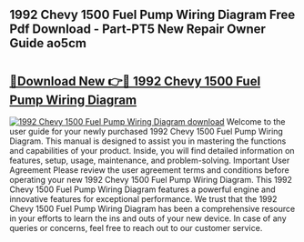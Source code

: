 ## 1992 Chevy 1500 Fuel Pump Wiring Diagram Free Pdf Download - Part-PT5 New Repair Owner Guide ao5cm

# <h2><a href="http://dfmwht.blite.top/?on=1992+Chevy+1500+Fuel+Pump+Wiring+Diagram">🔗Download New 👉🔴 1992 Chevy 1500 Fuel Pump Wiring Diagram</a></h2>

[![1992 Chevy 1500 Fuel Pump Wiring Diagram download](https://i.imgur.com/lujVjoI.png)](http://dfmwht.blite.top/?on=1992+Chevy+1500+Fuel+Pump+Wiring+Diagram)
Welcome to the user guide for your newly purchased 1992 Chevy 1500 Fuel Pump Wiring Diagram. This manual is designed to assist you in mastering the functions and capabilities of your product. Inside, you will find detailed information on features, setup, usage, maintenance, and problem-solving. Important User Agreement Please review the user agreement terms and conditions before operating your new 1992 Chevy 1500 Fuel Pump Wiring Diagram. This 1992 Chevy 1500 Fuel Pump Wiring Diagram features a powerful engine and innovative features for exceptional performance. We trust that the 1992 Chevy 1500 Fuel Pump Wiring Diagram has been a comprehensive resource in your efforts to learn the ins and outs of your new device. In case of any queries or concerns, feel free to reach out to our customer service.
